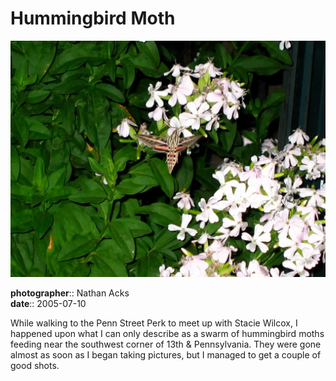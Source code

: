 # Hummingbird Moth

![A hummingbird moth feeds on a cluster of pale pink flowers at dusk](assets/2005-07-10-hummingbird-moth.webp)

**photographer**:: Nathan Acks  
**date**:: 2005-07-10

While walking to the Penn Street Perk to meet up with Stacie Wilcox, I happened upon what I can only describe as a swarm of hummingbird moths feeding near the southwest corner of 13th & Pennsylvania. They were gone almost as soon as I began taking pictures, but I managed to get a couple of good shots.
